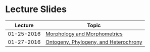 # Lecture Slides

Lecture | Topic
----- | -----
01-25-2016 | [Morphology and Morphometrics](https://github.com/aazaff/teachPaleobiology/blob/master/LectureSlides/Morphometrics01252016.pdf)
01-27-2016 | [Ontogeny, Phylogeny, and Heterochrony](https://github.com/aazaff/teachPaleobiology/blob/master/LectureSlides/OntogenyPhylogenyHeterochrony012172016.pdf)
